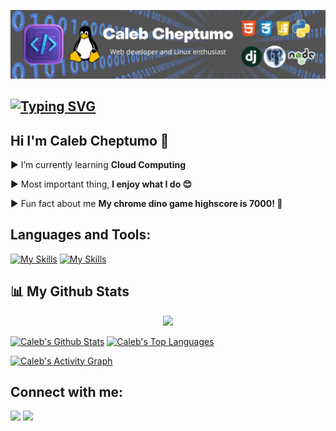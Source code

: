 ![](https://github.com/CalebCheptumo/calebcheptumo/blob/master/Caleb%20Cheptumo.png)

## [![Typing SVG](https://readme-typing-svg.herokuapp.com?lines=Web+developer+;Linux+Enthusiast;Learning+Cloud)](https://git.io/typing-svg)



## Hi I'm Caleb Cheptumo 👋



 ▶ I’m currently learning **Cloud Computing**

 ▶ Most important thing, **I enjoy what I do 😊**

 

 ▶ Fun fact about me **My chrome dino game highscore is 7000! 🙌**


 <h2 align="left">Languages and Tools:</h2>

[![My Skills](https://skillicons.dev/icons?i=html,css,js,tailwind,bootstrap,py,django,flutter,dart,nodejs,postgres,sqlite,mysql,mongodb)](https://skillicons.dev)
[![My Skills](https://skillicons.dev/icons?i=vscode,git,github,linux,androidstudio,aws,bash,cloudflare,emacs,firebase,heroku,jenkins,vim,wordpress)](https://skillicons.dev)

## 📊 My Github Stats


<p align="center">
    <a href="http://www.github.com/calebcheptmo"><img src="https://github-readme-streak-stats.herokuapp.com/?user=calebcheptumo&stroke=ffffff&background=0D1117&ring=5BCDEC&fire=5BCDEC&currStreakNum=ffffff&currStreakLabel=5BCDEC&sideNums=ffffff&sideLabels=ffffff&dates=ffffff&hide_border=true" /></a></p>

 <a href="https://github.com/calebcheptumo"><img alt="Caleb's Github Stats" src="https://github-readme-stats.vercel.app/api?username=calebcheptumo&show_icons=true&count_private=true&theme=react&hide_border=true&bg_color=0D1117" /></a>
  <a href="https://github.com/calebcheptumo"><img alt="Caleb's Top Languages" src="https://github-readme-stats.vercel.app/api/top-langs/?username=calebcheptumo&langs_count=8&count_private=true&layout=compact&theme=react&hide_border=true&bg_color=0D1117" width="300px"/></a>

<a href="https://github.com/calebcheptumo/github-readme-activity-graph"><img alt="Caleb's Activity Graph" src="https://activity-graph.herokuapp.com/graph?username=calebcheptumo&bg_color=0D1117&color=5BCDEC&line=5BCDEC&point=FFFFFF&hide_border=true" /><a>

<h2 align="left">Connect with me:</h2>
<p align="left">
<a href = "https://www.linkedin.com/in/calebcheptumo/"><img src="https://skillicons.dev/icons?i=linkedin" width="38px"/></a>
 <a href = "https://twitter.com/calebcheptumo"><img src="https://skillicons.dev/icons?i=twitter" width="38px"/></a>
</p>

